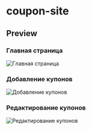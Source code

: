 # coupon-site

## Preview

### Главная страница
![Главная страница](/src/img/mainPage)

### Добавление купонов
![Добавление купонов](/src/img/addCoupon)

### Редактирование купонов 
![Редактирование купонов](/src/img/editCoupon)
